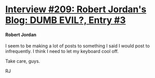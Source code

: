 # [Interview #209: Robert Jordan's Blog: DUMB EVIL?, Entry #3](https://www.theoryland.com/intvmain.php?i=209#3)

#### Robert Jordan

I seem to be making a lot of posts to something I said I would post to infrequently. I think I need to let my keyboard cool off.

Take care, guys.

RJ

